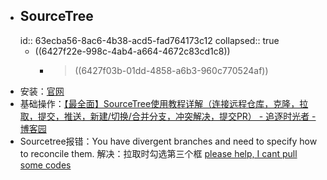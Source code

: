 - ## SourceTree
  id:: 63ecba56-8ac6-4b38-acd5-fad764173c12
  collapsed:: true
	- ((6427f22e-998c-4ab4-a664-4672c83cd1c8))
		- > ((6427f03b-01dd-4858-a6b3-960c770524af))
- 安装：[官网](https://confluence.atlassian.com/get-started-with-sourcetree/install-and-set-up-sourcetree-847359043.html)
- 基础操作：[【最全面】SourceTree使用教程详解（连接远程仓库，克隆，拉取，提交，推送，新建/切换/合并分支，冲突解决，提交PR） - 追逐时光者 - 博客园](https://www.cnblogs.com/Can-daydayup/p/13128633.html)
- Sourcetree报错：You have divergent branches and need to specify how to reconcile them. 解决：拉取时勾选第三个框 [please help, I cant pull some codes](https://community.atlassian.com/t5/Sourcetree-questions/please-help-I-cant-pull-some-codes/qaq-p/1996695)